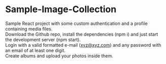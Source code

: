 # Sample-Image-Collection

Sample React project with some custom authentication and a profile containing media files.<br />
Download the Github repo, install the dependencies (npm i) and just start the development server (npm start).<br />
Login with a valid formatted e-mail (xyz@xyz.com) and any password with an email of at least one digit.<br />
Create albums and upload your photos inside them.<br />
